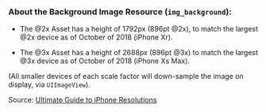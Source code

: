 
### About the Background Image Resource (`img_background`):

- The @2x Asset has a height of 1792px (896pt @2x), to match the largest @2x device as 
of October of 2018 (iPhone Xr).

- The @3x Asset has a height of 2688px (896pt @3x) to match the largest @3x device as 
of October of 2018 (iPhone Xs Max).

(All smaller devices of each scale factor will down-sample the image on display, via
`UIImageView`).

Source: [Ultimate Guide to iPhone Resolutions](https://www.paintcodeapp.com/news/ultimate-guide-to-iphone-resolutions)
